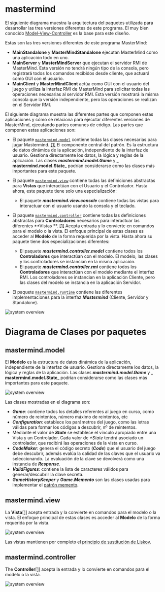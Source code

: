 # mastermind

El siguiente diagrama muestra la arquitectura del paquetes utilizada para desarrollar las tres versiones diferentes de este programa. El
muy bien conocido [Model-View-Controller](https://en.wikipedia.org/wiki/Model%E2%80%93view%E2%80%93controller) es la
base para este diseño.

Estas son las tres versiones diferentes de este programa MasterMind:
* **MainStandalone** y **MasterMindStandalone** ejecutan MasterMind como una aplicación todo en uno.
* **MainServer** y **MasterMindServer** que ejecutan el servidor RMI de MasterMind. Esta versión no tendrá ningún tipo 
  de la consola, pero registrará todos los comandos recibidos desde cliente, que actuará como GUI con el usuario.
* **MainClient** y **MasterMindClient** actúa como GUI con el usuario del juego y utiliza la interfaz RMI de MasterMind 
  para solicitar todas las operaciones necesarias al servidor RMI. Esta versión mostrará la misma consola que la versión 
  independiente, pero las operaciones se realizan en el Servidor RMI.

El siguiente diagrama muestra las diferentes partes que componen estas aplicaciones y cómo se relaciona para ejecutar 
diferentes versiones de MasterMind, ejecutando partes comunes de código. Las partes que componen estas aplicaciones son:

* El paquete [`mastermind.model`](#mastermind.model) contiene todas las clases necesarias para jugar Mastermind. [[1]](https://en.wikipedia.org/wiki/Model%E2%80%93view%E2%80%93controller)
  El componente central del patrón. Es la estructura de datos dinámica de la aplicación, independiente de la interfaz 
  de usuario. Gestiona directamente los datos, la lógica y reglas de la aplicación. Las clases _**mastermind.model.Game**_
  y _ **mastermind.model.State**_ podrían considerarse como las clases más importantes para este paquete.

* El paquete [`mastermind.view`](#mastermind.view) contiene todas las definiciones abstractas para **Vistas** que interactúan con el Usuario
  y el Controlador.  Hasta ahora, este paquete tiene solo una especialización:
  * El paquete _**mastermind.view.console**_ contiene todas las vistas para interactuar con el usuario usando la consola y el teclado.

* El paquete [`mastermind.controller`](#mastermind.controller)  contiene todas las definiciones abstractas para **Controladores** necesarios para interactuar
  las diferentes **Vistas **. [[1]](https://en.wikipedia.org/wiki/Model%E2%80%93view%E2%80%93controller) Acepta entrada y
  lo convierte en comandos para el modelo o la vista. El enfoque principal de estas clases es acceder al **Modelo** de la 
  forma requerida por la vista. Hasta ahora su paquete tiene dos especializaciones diferentes:
  * El paquete _**mastermind.controller.model**_ contiene todos los **Controladores** que interactúan con el modelo. El modelo,
    las clases y los controladores se instancian en la misma aplicación.
  * El paquete _**mastermind.controller.rmi**_ contiene todos los **Controladores** que interactúan con el modelo mediante el
    interfaz RMI. Los controladores se instancian en la aplicación Cliente, pero las clases del modelo se instancia en la
    aplicación Servidor.

* El paquete [`mastermind.runtime`](#mastermind.runtime)  contiene las diferentes implementaciones para la interfaz _**Mastermind**_ (Cliente, Servidor y Standalone).
 
![system overview](http://www.plantuml.com/plantuml/proxy?cache=no&src=https://raw.githubusercontent.com/ciscoruiz/mastermind/distributed/doc/arquitectura.puml)

# Diagrama de Clases por paquetes

## mastermind.model

El **Modelo** es la estructura de datos dinámica de la aplicación, independiente de la interfaz de usuario. Gestiona directamente los
datos, la lógica y reglas de la aplicación. Las clases _**mastermind.model.Game**_
y _ **mastermind.model.State**_ podrían considerarse como las clases más importantes para este paquete.

![system overview](http://www.plantuml.com/plantuml/proxy?cache=no&src=https://raw.githubusercontent.com/ciscoruiz/mastermind/distributed/doc/mastermind.model.puml)

Las clases mostradas en el diagrama son:
* _**Game**_: contiene todos los detalles referentes al juego en curso, como número de reintentos, número máximo de reintentos, etc
* _**Configuration**_: establece los parámetros del juego, como las letras válidas para formar los códigos a descubrir, nº de reintentos.
* Mediante el valor de _**State**_ se establece el vínculo apropiado entre una Vista y un Controlador. Cada valor de _**State*_ tendrá asociado
un controlador, que recibirá las operaciones de la vista en curso.
* _**CodeMaker**_: genera el código secreto (_**Code**_) que el usuario del juego debe descubrir, además evalúa la calidad de las claves
que el usuario va seleccionando. La evaluación de la clave se devolverá como una instancia de _**Response**_.
* _**ValidFigures**_: contiene la lista de caracteres válidos para generar/descubrir la clave secreta.   
* _**GameHistoryKeeper**_ y _**Game.Memento**_ son las clases usadas para implementar el [patrón memento](https://en.wikipedia.org/wiki/Memento_pattern).

## mastermind.view

La **Vista**[[1]](https://en.wikipedia.org/wiki/Model%E2%80%93view%E2%80%93controller) acepta entrada y la convierte en 
comandos para el modelo o la vista. El enfoque principal de estas clases es acceder al **Modelo** de la forma requerida por la vista.

![system overview](http://www.plantuml.com/plantuml/proxy?cache=no&src=https://raw.githubusercontent.com/ciscoruiz/mastermind/distributed/doc/mastermind.view.puml)


Las vistas mantienen por completo el [principio de sustitución de Liskov](https://en.wikipedia.org/wiki/Liskov_substitution_principle).

## mastermind.controller

The **Controller**[[1]](https://en.wikipedia.org/wiki/Model%E2%80%93view%E2%80%93controller) acepta la entrada y lo convierte 
en comandos para el modelo o la vista.

![system overview](http://www.plantuml.com/plantuml/proxy?cache=no&src=https://raw.githubusercontent.com/ciscoruiz/mastermind/distributed/doc/mastermind.controller.puml)


